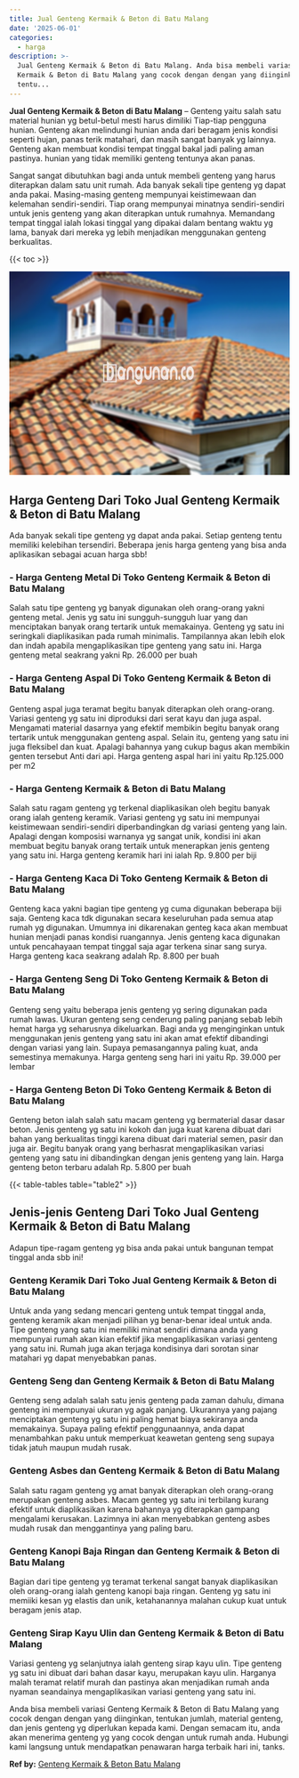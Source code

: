 ```yaml
---
title: Jual Genteng Kermaik & Beton di Batu Malang
date: '2025-06-01'
categories:
  - harga
description: >-
  Jual Genteng Kermaik & Beton di Batu Malang. Anda bisa membeli variasi Genteng
  Kermaik & Beton di Batu Malang yang cocok dengan dengan yang diinginkan,
  tentu...
---
```


**Jual Genteng Kermaik & Beton di Batu Malang** – Genteng yaitu salah satu material hunian yg betul-betul mesti harus dimiliki Tiap-tiap pengguna hunian. Genteng akan melindungi hunian anda dari beragam jenis kondisi seperti hujan, panas terik matahari, dan masih sangat banyak yg lainnya. Genteng akan membuat kondisi tempat tinggal bakal jadi paling aman pastinya. hunian yang tidak memiliki genteng tentunya akan panas.

Sangat sangat dibutuhkan bagi anda untuk membeli genteng yang harus diterapkan dalam satu unit rumah. Ada banyak sekali tipe genteng yg dapat anda pakai. Masing-masing genteng mempunyai keistimewaan dan kelemahan sendiri-sendiri. Tiap orang mempunyai minatnya sendiri-sendiri untuk jenis genteng yang akan diterapkan untuk rumahnya. Memandang tempat tinggal ialah lokasi tinggal yang dipakai dalam bentang waktu yg lama, banyak dari mereka yg lebih menjadikan menggunakan genteng berkualitas.

{{< toc >}}

![Jual Genteng Kermaik & Beton di Batu Malang](/images/genteng-minimalis-murah10.png)

## Harga Genteng Dari Toko Jual Genteng Kermaik & Beton di Batu Malang

Ada banyak sekali tipe genteng yg dapat anda pakai. Setiap genteng tentu memiliki kelebihan tersendiri. Beberapa jenis harga genteng yang bisa anda aplikasikan sebagai acuan harga sbb!

### \- Harga Genteng Metal Di Toko Genteng Kermaik & Beton di Batu Malang

Salah satu tipe genteng yg banyak digunakan oleh orang-orang yakni genteng metal. Jenis yg satu ini sungguh-sungguh luar yang dan menciptakan banyak orang tertarik untuk memakainya. Genteng yg satu ini seringkali diaplikasikan pada rumah minimalis. Tampilannya akan lebih elok dan indah apabila mengaplikasikan tipe genteng yang satu ini. Harga genteng metal seakrang yakni Rp. 26.000 per buah

### \- Harga Genteng Aspal Di Toko Genteng Kermaik & Beton di Batu Malang

Genteng aspal juga teramat begitu banyak diterapkan oleh orang-orang. Variasi genteng yg satu ini diproduksi dari serat kayu dan juga aspal. Mengamati material dasarnya yang efektif membikin begitu banyak orang tertarik untuk menggunakan genteng aspal. Selain itu, genteng yang satu ini juga fleksibel dan kuat. Apalagi bahannya yang cukup bagus akan membikin genten tersebut Anti dari api. Harga genteng aspal hari ini yaitu Rp.125.000 per m2

### \- Harga Genteng Kermaik & Beton di Batu Malang

Salah satu ragam genteng yg terkenal diaplikasikan oleh begitu banyak orang ialah genteng keramik. Variasi genteng yg satu ini mempunyai keistimewaan sendiri-sendiri diperbandingkan dg variasi genteng yang lain. Apalagi dengan komposisi warnanya yg sangat unik, kondisi ini akan membuat begitu banyak orang tertaik untuk menerapkan jenis genteng yang satu ini. Harga genteng keramik hari ini ialah Rp. 9.800 per biji

### \- Harga Genteng Kaca Di Toko Genteng Kermaik & Beton di Batu Malang

Genteng kaca yakni bagian tipe genteng yg cuma digunakan beberapa biji saja. Genteng kaca tdk digunakan secara keseluruhan pada semua atap rumah yg digunakan. Umumnya ini dikarenakan genteg kaca akan membuat hunian menjadi panas kondisi ruangannya. Jenis genteng kaca digunakan untuk pencahayaan tempat tinggal saja agar terkena sinar sang surya. Harga genteng kaca seakrang adalah Rp. 8.800 per buah

### \- Harga Genteng Seng Di Toko Genteng Kermaik & Beton di Batu Malang

Genteng seng yaitu beberapa jenis genteng yg sering digunakan pada rumah lawas. Ukuran genteng seng cenderung paling panjang sebab lebih hemat harga yg seharusnya dikeluarkan. Bagi anda yg menginginkan untuk menggunakan jenis genteng yang satu ini akan amat efektif dibandingi dengan variasi yang lain. Supaya pemasangannya paling kuat, anda semestinya memakunya. Harga genteng seng hari ini yaitu Rp. 39.000 per lembar

### \- Harga Genteng Beton Di Toko Genteng Kermaik & Beton di Batu Malang

Genteng beton ialah salah satu macam genteng yg bermaterial dasar dasar beton. Jenis genteng yg satu ini kokoh dan juga kuat karena dibuat dari bahan yang berkualitas tinggi karena dibuat dari material semen, pasir dan juga air. Begitu banyak orang yang berhasrat mengaplikasikan variasi genteng yang satu ini dibandingkan dengan jenis genteng yang lain. Harga genteng beton terbaru adalah Rp. 5.800 per buah

{{< table-tables table="table2" >}}

## Jenis-jenis Genteng Dari Toko Jual Genteng Kermaik & Beton di Batu Malang

Adapun tipe-ragam genteng yg bisa anda pakai untuk bangunan tempat tinggal anda sbb ini!

### Genteng Keramik Dari Toko Jual Genteng Kermaik & Beton di Batu Malang

Untuk anda yang sedang mencari genteng untuk tempat tinggal anda, genteng keramik akan menjadi pilihan yg benar-benar ideal untuk anda. Tipe genteng yang satu ini memiliki minat sendiri dimana anda yang mempunyai rumah akan kian efektif jika mengaplikasikan variasi genteng yang satu ini. Rumah juga akan terjaga kondisinya dari sorotan sinar matahari yg dapat menyebabkan panas.

### Genteng Seng dan Genteng Kermaik & Beton di Batu Malang

Genteng seng adalah salah satu jenis genteng pada zaman dahulu, dimana genteng ini mempunyai ukuran yg agak panjang. Ukurannya yang pajang menciptakan genteng yg satu ini paling hemat biaya sekiranya anda memakainya. Supaya paling efektif penggunaannya, anda dapat menambahkan paku untuk memperkuat keawetan genteng seng supaya tidak jatuh maupun mudah rusak.

### Genteng Asbes dan Genteng Kermaik & Beton di Batu Malang

Salah satu ragam genteng yg amat banyak diterapkan oleh orang-orang merupakan genteng asbes. Macam genteg yg satu ini terbilang kurang efektif untuk diaplikasikan karena bahannya yg diterapkan gampang mengalami kerusakan. Lazimnya ini akan menyebabkan genteng asbes mudah rusak dan menggantinya yang paling baru.

### Genteng Kanopi Baja Ringan dan Genteng Kermaik & Beton di Batu Malang

Bagian dari tipe genteng yg teramat terkenal sangat banyak diaplikasikan oleh orang-orang ialah genteng kanopi baja ringan. Genteng yg satu ini memiiki kesan yg elastis dan unik, ketahanannya malahan cukup kuat untuk beragam jenis atap.

### Genteng Sirap Kayu Ulin dan Genteng Kermaik & Beton di Batu Malang

Variasi genteng yg selanjutnya ialah genteng sirap kayu ulin. Tipe genteng yg satu ini dibuat dari bahan dasar kayu, merupakan kayu ulin. Harganya malah teramat relatif murah dan pastinya akan menjadikan rumah anda nyaman seandainya mengaplikasikan variasi genteng yang satu ini.

Anda bisa membeli variasi Genteng Kermaik & Beton di Batu Malang yang cocok dengan dengan yang diinginkan, tentukan jumlah, material genteng, dan jenis genteng yg diperlukan kepada kami. Dengan semacam itu, anda akan menerima genteng yg yang cocok dengan untuk rumah anda. Hubungi kami langsung untuk mendapatkan penawaran harga terbaik hari ini, tanks.

**Ref by:**  [Genteng Kermaik & Beton  Batu Malang](https://id.wikipedia.org/wiki/Genteng)
